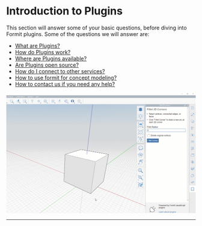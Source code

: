 # Introduction to Plugins

This section will answer some of your basic questions, before diving into Formit plugins. Some of the questions we will answer are:

* [What are Plugins?](introduction/what-are-plugins.md)
* [How do Plugins work?](introduction/how-do-they-work.md)
* [Where are Plugins available?](introduction/where-are-they-available.md)
* [Are Plugins open source?](introduction/are-plugins-open-source.md)
* [How do I connect to other services?](introduction/connecting-plugins-to-other-services.md)
* [How to use formit for concept modeling?](how-to-develop-plug-ins/beginners-guide/using-formit-for-concept-modeling.md)
* [How to contact us if you need any help?](introduction/contact.md)

![](<../.gitbook/assets/g1 (1).gif>)



****



 
